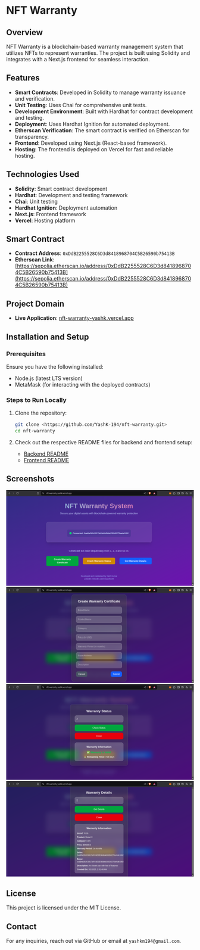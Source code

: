 # NFT Warranty

## Overview

NFT Warranty is a blockchain-based warranty management system that utilizes NFTs to represent warranties. The project is built using Solidity and integrates with a Next.js frontend for seamless interaction.

## Features

- **Smart Contracts**: Developed in Solidity to manage warranty issuance and verification.
- **Unit Testing**: Uses Chai for comprehensive unit tests.
- **Development Environment**: Built with Hardhat for contract development and testing.
- **Deployment**: Uses Hardhat Ignition for automated deployment.
- **Etherscan Verification**: The smart contract is verified on Etherscan for transparency.
- **Frontend**: Developed using Next.js (React-based framework).
- **Hosting**: The frontend is deployed on Vercel for fast and reliable hosting.

## Technologies Used

- **Solidity**: Smart contract development
- **Hardhat**: Development and testing framework
- **Chai**: Unit testing
- **Hardhat Ignition**: Deployment automation
- **Next.js**: Frontend framework
- **Vercel**: Hosting platform

## Smart Contract

- **Contract Address**: `0xDdB2255528C6D3d8418968704C5B26590b75413B`
- **Etherscan Link**: [https://sepolia.etherscan.io/address/0xDdB2255528C6D3d8418968704C5B26590b75413B](https://sepolia.etherscan.io/address/0xDdB2255528C6D3d8418968704C5B26590b75413B)

## Project Domain

- **Live Application**: [nft-warranty-yashk.vercel.app](nft-warranty-yashk.vercel.app)

## Installation and Setup

### Prerequisites

Ensure you have the following installed:

- Node.js (latest LTS version)
- MetaMask (for interacting with the deployed contracts)

### Steps to Run Locally

1. Clone the repository:

   ```sh
   git clone <https://github.com/YashK-194/nft-warranty.git>
   cd nft-warranty
   ```

2. Check out the respective README files for backend and frontend setup:
   - [Backend README](backend/README.md)
   - [Frontend README](frontend/README.md)

## Screenshots

![Homepage Screenshot](screenshots/Screenshot_1.png)
![Create Warranty Screenshot](screenshots/Screenshot_2.png)
![Check Warranty Status Screenshot](screenshots/Screenshot_3.png)
![Get Certificate Details Screenshot](screenshots/Screenshot_4.png)

## License

This project is licensed under the MIT License.

## Contact

For any inquiries, reach out via GitHub or email at `yashkm194@gmail.com`.
